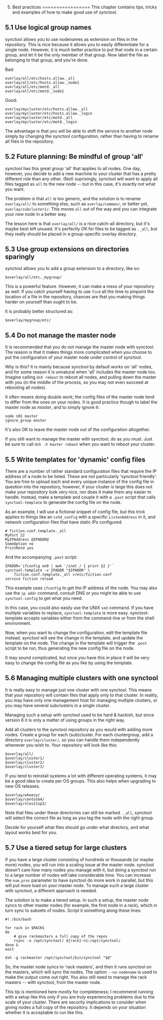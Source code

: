 5. Best practices
=================
This chapter contains tips, tricks and examples of how to make good use of
synctool.


5.1 Use logical group names
---------------------------
synctool allows you to use nodenames as extension on files in the repository.
This is nice because it allows you to easily differentiate for a single node.
However, it is much better practice to put that node in a certain group, and
let it be the only member of that group. Now label the file as belonging to
that group, and you're done.

Bad:

    overlay/all/etc/hosts.allow._all
    overlay/all/etc/hosts.allow._node1
    overlay/all/etc/motd._all
    overlay/all/etc/motd._node1

Good:

    overlay/mycluster/etc/hosts.allow._all
    overlay/mycluster/etc/hosts.allow._login
    overlay/mycluster/etc/motd._all
    overlay/mycluster/etc/motd._login

The advantage is that you will be able to shift the service to another node
simply by changing the synctool configuration, rather than having to rename
all files in the repository.


5.2 Future planning: Be mindful of group 'all'
----------------------------------------------
synctool has this great group 'all' that applies to all nodes. One day,
however, you decide to add a new machine to your cluster that has a pretty
different role than any other. (Not) suprisingly, synctool will want to apply
all files tagged as `all` to the new node -- but in this case, it's exactly
_not_ what you want.

The problem is that `all` is too generic, and the solution is to rename
`overlay/all/` to something else, such as `overlay/common/`, or better yet,
`overlay/subcluster1/`. This moves `all` out of the way and you can integrate
your new node in a better way.

The lesson here is that `overlay/all/` is a nice catch-all directory, but
it's maybe best left unused. It's perfectly OK for files to be tagged as
`._all`, but they really should be placed in a group-specific overlay
directory.


5.3 Use group extensions on directories sparingly
-------------------------------------------------
synctool allows you to add a group extension to a directory, like so:

    $overlay/all/etc._mygroup/

This is a powerful feature. However, it can make a mess of your repository
as well. If you catch yourself having to use `find` all the time to pinpoint
the location of a file in the repository, chances are that you making things
harder on yourself than ought to be.

It is probably better structured as:

    $overlay/mygroup/etc/


5.4 Do not manage the master node
---------------------------------
It is recommended that you do not manage the master node with synctool.
The reason is that it makes things more complicated when you choose to put
the configuration of your master node under control of synctool.

Why is this? It is mainly because synctool by default works on 'all' nodes,
and for some reason it is unnatural when 'all' includes the master node too.
Imagine calling `dsh reboot` to reboot all nodes, and pulling down the master
with you (in the middle of the process, so you may not even succeed at
rebooting all nodes).

It often means doing double work; the config files of the master node tend
to differ from the ones on your nodes. It is good practice though to label
the master node as _master_, and to simply ignore it:

    node n01 master
    ignore_group master

It's also OK to leave the master node out of the configuration altogether.

If you still want to manage the master with synctool, do as you must. Just be
sure to call `dsh -X master reboot` when you want to reboot your cluster.


5.5 Write templates for 'dynamic' config files
----------------------------------------------
There are a number of rather standard configuration files that require the
IP address of a node to be listed. These are not particularly 'synctool
friendly'. You are free to upload each and every unique instance of the
config file in question into the repository, however, if your cluster is large
this does not make your repository look very nice, nor does it make them
any easier to handle. Instead, make a template and couple it with a `.post`
script that calls `synctool-template` to generate the config file on the node.

As an example, I will use a fictional snippet of config file, but this
trick applies to things like an `sshd_config` with a specific `ListenAddress`
in it, and network configuration files that have static IPs configured.

    # fiction.conf.template._all
    MyPort 22
    MyIPAddress @IPADDR@
    SomeOption no
    PrintMotd yes

And the accompanying `.post` script:

    IPADDR=`ifconfig en0 | awk '/inet / { print $2 }'`
    synctool-template -v IPADDR "$IPADDR" \
        fiction.conf.template._all >/etc/fiction.conf
    service fiction reload

This example uses `ifconfig` to get the IP address of the node. You may also
use the `ip addr` command, consult DNS or you might be able to use
`synctool-config` to get what you need.

In this case, you could also easily use the UNIX `sed` command. If you have
multiple variables to replace, `synctool-template` is more easy.
synctool-template accepts variables either from the command-line or from
the shell environment.

Now, when you want to change the configuration, edit the template file
instead. synctool will see the change in the template, and update the
template on the node. The change in the template will trigger the `.post`
script to be run, thus generating the new config file on the node.

It may sound complicated, but once you have this in place it will be very easy
to change the config file as you like by using the template.


5.6 Managing multiple clusters with one synctool
------------------------------------------------
It is really easy to manage just one cluster with one synctool. This means
that your repository will contain files that apply only to that cluster.
In reality, you may have only one management host for managing multiple
clusters, or you may have several subclusters in a single cluster.

Managing such a setup with synctool used to be hard & hackish, but since
version 6 it is only a matter of using groups in the right way.

Add all clusters to the synctool repository as you would with adding more
nodes. Create a group for each (sub)cluster. For each clustergroup, add a
directory `overlay/cluster/`, so you can handle them independently whenever
you wish to. Your repository will look like this:

    $overlay/all/
    $overlay/cluster1/
    $overlay/cluster2/
    $overlay/cluster3/

If you tend to reinstall systems a lot with different operating systems,
it may be a good idea to create per OS groups. This also helps when upgrading
to new OS releases.

    $overlay/wheezy/
    $overlay/centos64/
    $overlay/sles11sp2/

Note that files under these directories can still be marked `._all`, synctool
will select the correct file as long as you tag the node with the right group.

Decide for yourself what files should go under what directory, and what
layout works best for you.


5.7 Use a tiered setup for large clusters
-----------------------------------------
If you have a large cluster consisting of hundreds or thousands (or maybe
more) nodes, you will run into a scaling issue at the master node.
synctool doesn't care how many nodes you manage with it, but doing a
synctool run to a large number of nodes will take considerable time. You can
increase the `num_proc` parameter to have synctool do more work in parallel,
but this will put more load on your master node. To manage such a large
cluster with synctool, a different approach is needed.

The solution is to make a tiered setup. In such a setup, the master node syncs
to other master nodes (for example, the first node in a rack), which in turn
sync to subsets of nodes. Script it something along these lines:

    #! /bin/bash

    for rack in $RACKS
    do
        # give rackmasters a full copy of the repos
        rsync -a /opt/synctool/ ${rack}-n1:/opt/synctool/
    done &
    wait

    dsh -g rackmaster /opt/synctool/bin/synctool "$@"

So, the master node syncs to 'rack masters', and then it runs synctool on
the masters, which will sync the nodes. The option `--no-nodename` is used
to make the output come out right.
You also still need to manage the rack masters -- with synctool, from the
master node.

This tip is mentioned here mostly for completeness; I recommend running with
a setup like this only if you are truly experiencing problems due to the
scale of your cluster. There are security implications to consider when
giving nodes a full copy of the repository. It depends on your situation
whether it is acceptable to run like this.
